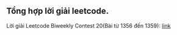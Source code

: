 ## Tổng hợp lời giải leetcode.
Lời giải Leetcode Biweekly Contest 20(Bài từ 1356 đến 1359): [link](https://drive.google.com/open?id=1uXaQd6wGcu1SJ9zJXGVUdW5kZ83ySR7v)
